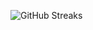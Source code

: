 ![GitHub Streaks](https://github-streaks-mqc9.onrender.com/streak/happilli/image?theme=midnight&cache_bust=1743199140&lang=ja)
